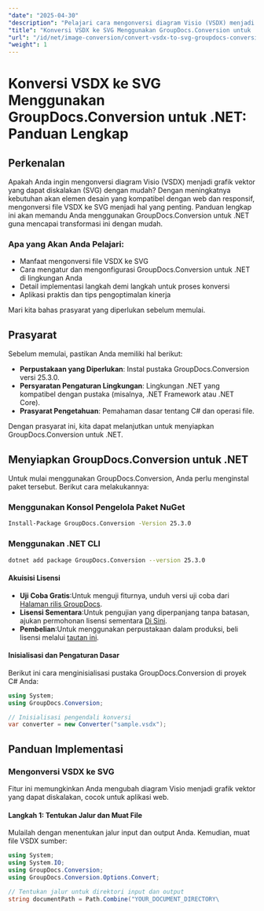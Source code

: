 ```yaml
---
"date": "2025-04-30"
"description": "Pelajari cara mengonversi diagram Visio (VSDX) menjadi grafik vektor yang dapat diskalakan (SVG) menggunakan GroupDocs.Conversion for .NET. Sempurnakan aplikasi web Anda dengan elemen desain responsif."
"title": "Konversi VSDX ke SVG Menggunakan GroupDocs.Conversion untuk .NET&#58; Panduan Lengkap"
"url": "/id/net/image-conversion/convert-vsdx-to-svg-groupdocs-conversion-net/"
"weight": 1
---
```


# Konversi VSDX ke SVG Menggunakan GroupDocs.Conversion untuk .NET: Panduan Lengkap

## Perkenalan

Apakah Anda ingin mengonversi diagram Visio (VSDX) menjadi grafik vektor yang dapat diskalakan (SVG) dengan mudah? Dengan meningkatnya kebutuhan akan elemen desain yang kompatibel dengan web dan responsif, mengonversi file VSDX ke SVG menjadi hal yang penting. Panduan lengkap ini akan memandu Anda menggunakan GroupDocs.Conversion untuk .NET guna mencapai transformasi ini dengan mudah.

### Apa yang Akan Anda Pelajari:
- Manfaat mengonversi file VSDX ke SVG
- Cara mengatur dan mengonfigurasi GroupDocs.Conversion untuk .NET di lingkungan Anda
- Detail implementasi langkah demi langkah untuk proses konversi
- Aplikasi praktis dan tips pengoptimalan kinerja

Mari kita bahas prasyarat yang diperlukan sebelum memulai.

## Prasyarat

Sebelum memulai, pastikan Anda memiliki hal berikut:
- **Perpustakaan yang Diperlukan**: Instal pustaka GroupDocs.Conversion versi 25.3.0.
- **Persyaratan Pengaturan Lingkungan**: Lingkungan .NET yang kompatibel dengan pustaka (misalnya, .NET Framework atau .NET Core).
- **Prasyarat Pengetahuan**: Pemahaman dasar tentang C# dan operasi file.

Dengan prasyarat ini, kita dapat melanjutkan untuk menyiapkan GroupDocs.Conversion untuk .NET.

## Menyiapkan GroupDocs.Conversion untuk .NET

Untuk mulai menggunakan GroupDocs.Conversion, Anda perlu menginstal paket tersebut. Berikut cara melakukannya:

### Menggunakan Konsol Pengelola Paket NuGet
```bash
Install-Package GroupDocs.Conversion -Version 25.3.0
```

### Menggunakan .NET CLI
```bash
dotnet add package GroupDocs.Conversion --version 25.3.0
```

#### Akuisisi Lisensi
- **Uji Coba Gratis**:Untuk menguji fiturnya, unduh versi uji coba dari [Halaman rilis GroupDocs](https://releases.groupdocs.com/conversion/net/).
- **Lisensi Sementara**:Untuk pengujian yang diperpanjang tanpa batasan, ajukan permohonan lisensi sementara [Di Sini](https://purchase.groupdocs.com/temporary-license/).
- **Pembelian**:Untuk menggunakan perpustakaan dalam produksi, beli lisensi melalui [tautan ini](https://purchase.groupdocs.com/buy).

#### Inisialisasi dan Pengaturan Dasar
Berikut ini cara menginisialisasi pustaka GroupDocs.Conversion di proyek C# Anda:
```csharp
using System;
using GroupDocs.Conversion;

// Inisialisasi pengendali konversi
var converter = new Converter("sample.vsdx");
```

## Panduan Implementasi

### Mengonversi VSDX ke SVG

Fitur ini memungkinkan Anda mengubah diagram Visio menjadi grafik vektor yang dapat diskalakan, cocok untuk aplikasi web.

#### Langkah 1: Tentukan Jalur dan Muat File

Mulailah dengan menentukan jalur input dan output Anda. Kemudian, muat file VSDX sumber:
```csharp
using System;
using System.IO;
using GroupDocs.Conversion;
using GroupDocs.Conversion.Options.Convert;

// Tentukan jalur untuk direktori input dan output
string documentPath = Path.Combine("YOUR_DOCUMENT_DIRECTORY\